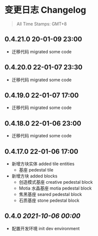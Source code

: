 # 变更日志 Changelog

> All Time Stamps: GMT+8

## 0.4.21.0 20-01-09 23:00

* 迁移代码 migrated some code

## 0.4.20.0  22-01-07 23:30

* 迁移代码 migrated some code

## 0.4.19.0 22-01-07 17:00

* 迁移代码 migrated some code

## 0.4.18.0 22-01-06 23:00

* 迁移代码 migrated some code

## 0.4.17.0 22-01-06 17:00

* 新增方块实体 added tile entities
  * 基座 pedestal tile
* 新增方块 added blocks
  * 创造模式基座 creative pedestal block
  * Motia 水晶基座 motia pedestal block
  * 焦黑基座 seared pedestal block
  * 石质基座 stone pedestal block

## 0.4.0 _2021-10-06 00:00_

* 配置开发环境 init dev environment
